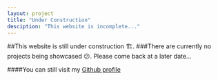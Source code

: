 ```yaml
---
layout: project
title: "Under Construction"
desciption: "This website is incomplete..."
---
```

##This website is still under construction :building_construction:.
###There are currently no projects being showcased :confused:. Please come back at a later date...

####You can still visit my [Github profile](https://github.com/AAellen)
